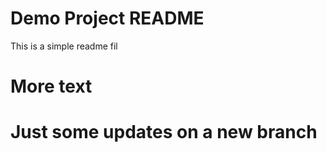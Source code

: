 # Demo Project README

This is a simple readme fil

# More text

# Just some updates on a new branch
